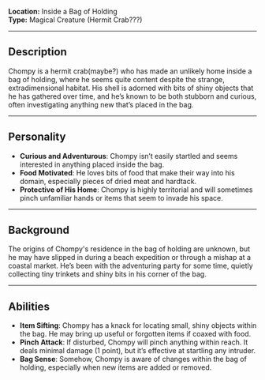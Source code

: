 **Location:** Inside a Bag of Holding  
**Type:** Magical Creature (Hermit Crab???)

---

## Description

Chompy is a hermit crab(maybe?) who has made an unlikely home inside a bag of holding, where he seems quite content despite the strange, extradimensional habitat. His shell is adorned with bits of shiny objects that he has gathered over time, and he’s known to be both stubborn and curious, often investigating anything new that’s placed in the bag.

---

## Personality

- **Curious and Adventurous**: Chompy isn’t easily startled and seems interested in anything placed inside the bag.
- **Food Motivated**: He loves bits of food that make their way into his domain, especially pieces of dried meat and hardtack.
- **Protective of His Home**: Chompy is highly territorial and will sometimes pinch unfamiliar hands or items that seem to invade his space.

---

## Background

The origins of Chompy's residence in the bag of holding are unknown, but he may have slipped in during a beach expedition or through a mishap at a coastal market. He’s been with the adventuring party for some time, quietly collecting tiny trinkets and shiny bits in his corner of the bag.

---

## Abilities

- **Item Sifting**: Chompy has a knack for locating small, shiny objects within the bag. He may bring up useful or forgotten items if coaxed with food.
- **Pinch Attack**: If disturbed, Chompy will pinch anything within reach. It deals minimal damage (1 point), but it’s effective at startling any intruder.
- **Bag Sense**: Somehow, Chompy is aware of changes within the bag of holding, especially when new items are added or removed.